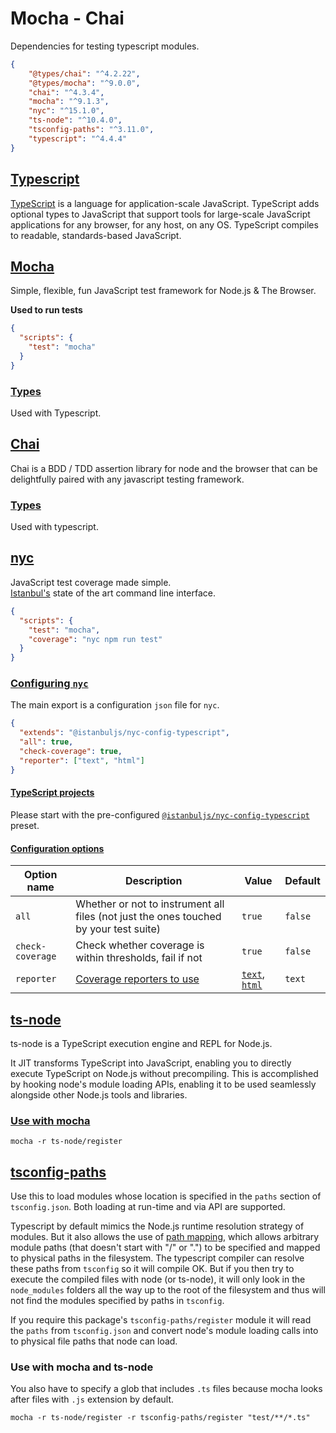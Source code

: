 # Mocha - Chai

Dependencies for testing typescript modules.

```json
{
    "@types/chai": "^4.2.22",
    "@types/mocha": "^9.0.0",
    "chai": "^4.3.4",
    "mocha": "^9.1.3",
    "nyc": "^15.1.0",
    "ts-node": "^10.4.0",
    "tsconfig-paths": "^3.11.0",
    "typescript": "^4.4.4"
}
```

## [Typescript](https://www.npmjs.com/package/typescript)

[TypeScript](https://www.typescriptlang.org/) is a language for application-scale JavaScript.
TypeScript adds optional types to JavaScript that support tools for large-scale JavaScript applications for any browser,
for any host, on any OS. TypeScript compiles to readable, standards-based JavaScript.

## [Mocha](https://www.npmjs.com/package/mocha)

Simple, flexible, fun JavaScript test framework for Node.js & The Browser.

**Used to run tests**

```json
{
  "scripts": {
    "test": "mocha"
  }
}
```

### [Types](https://www.npmjs.com/package/@types/mocha)

Used with Typescript.

## [Chai](https://www.npmjs.com/package/chai)

Chai is a BDD / TDD assertion library for node and the browser that can be delightfully paired with any javascript testing framework.

### [Types](https://www.npmjs.com/package/@types/chai)

Used with typescript.

## [nyc](https://www.npmjs.com/package/nyc)

JavaScript test coverage made simple.<br/>
[Istanbul's](https://istanbul.js.org/) state of the art command line interface.

```json
{
  "scripts": {
    "test": "mocha",
    "coverage": "nyc npm run test"
  }
}
```

### [Configuring `nyc`](https://www.npmjs.com/package/nyc#configuring-nyc)

The main export is a configuration `json` file for `nyc`.

```json
{
  "extends": "@istanbuljs/nyc-config-typescript",
  "all": true,
  "check-coverage": true,
  "reporter": ["text", "html"]
}
```

#### [TypeScript projects](https://www.npmjs.com/package/nyc#typescript-projects)

Please start with the pre-configured [`@istanbuljs/nyc-config-typescript`](https://www.npmjs.com/package/@istanbuljs/nyc-config-typescript) preset.

#### [Configuration options](https://www.npmjs.com/package/nyc#common-configuration-options)

| Option name      | Description                                                                               | Value                                                                                                                                                     | Default |
| ---------------- | ----------------------------------------------------------------------------------------- | --------------------------------------------------------------------------------------------------------------------------------------------------------- | ------- |
| `all`            | Whether or not to instrument all files (not just the ones touched by your test suite)     | `true`                                                                                                                                                    | `false` |
| `check-coverage` | Check whether coverage is within thresholds, fail if not                                  | `true`                                                                                                                                                    | `false` |
| `reporter`       | [Coverage reporters to use](https://istanbul.js.org/docs/advanced/alternative-reporters/) | [`text`](https://istanbul.js.org/docs/advanced/alternative-reporters/#html), [`html`](https://istanbul.js.org/docs/advanced/alternative-reporters/#html)  | `text`  |

## [ts-node](https://www.npmjs.com/package/ts-node)

ts-node is a TypeScript execution engine and REPL for Node.js.

It JIT transforms TypeScript into JavaScript,
enabling you to directly execute TypeScript on Node.js without precompiling.
This is accomplished by hooking node's module loading APIs,
enabling it to be used seamlessly alongside other Node.js tools and libraries.

### [Use with mocha](https://typestrong.org/ts-node/docs/recipes/mocha/)

```shell
mocha -r ts-node/register
```

## [tsconfig-paths](https://www.npmjs.com/package/tsconfig-paths)

Use this to load modules whose location is specified in the `paths` section of `tsconfig.json`.
Both loading at run-time and via API are supported.

Typescript by default mimics the Node.js runtime resolution strategy of modules.
But it also allows the use of [path mapping](https://www.typescriptlang.org/docs/handbook/module-resolution.html),
which allows arbitrary module paths (that doesn't start with "/" or ".")
to be specified and mapped to physical paths in the filesystem.
The typescript compiler can resolve these paths from `tsconfig` so it will compile OK.
But if you then try to execute the compiled files with node (or ts-node),
it will only look in the `node_modules` folders all the way up to the root of the filesystem
and thus will not find the modules specified by paths in `tsconfig`.

If you require this package's `tsconfig-paths/register` module it will read the `paths` from `tsconfig.json`
and convert node's module loading calls into to physical file paths that node can load.

### Use with mocha and ts-node

You also have to specify a glob that includes `.ts` files because mocha looks after files with `.js` extension by default.

```shell
mocha -r ts-node/register -r tsconfig-paths/register "test/**/*.ts"
```

